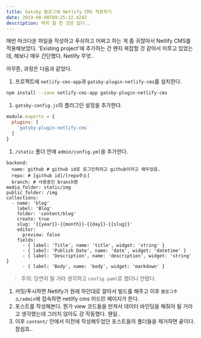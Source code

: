 ```yaml
---
title: Gatsby 블로그에 Netlify CMS 적용하기
date: 2019-08-08T09:25:22.424Z
description: 딱히 뭘 한 것은 없다..
---
```

매번 마크다운 파일을 작성하고 푸쉬하고 어쩌고 하는 게 좀 귀찮아서 Netlify CMS를 적용해보았다. 'Existing project'에 추가하는 건 왠지 복잡할 것 같아서 미루고 있었는데, 해보니 매우 간단했다. Netlify 무엇..

아무튼, 과정은 다음과 같았다.

1. 프로젝트에 `netlify-cms-app`과 `gatsby-plugin-netlify-cms`를 설치한다.
```sh
npm install --save netlify-cms-app gatsby-plugin-netlify-cms
```
1. `gatsby-config.js`의 플러그인 설정을 추가한다.
```js
module.exports = {
  plugins: [
    `gatsby-plugin-netlify-cms`
  ]
}
```
1. `/static` 폴더 안에 `admin/config.yml`을 추가한다. 
  ```
  backend:
    name: github # github id로 로그인하려고 github이라고 해두었음.
    repo: # [github id]/[repo주소]
    branch: # 사용중인 branch명
  media_folder: static/img
  public_folder: /img
  collections:
    - name: 'blog'
      label: 'Blog'
      folder: 'content/blog'
      create: true
      slug: '{{year}}-{{month}}-{{day}}-{{slug}}'
      editor:
        preview: false
      fields:
        - { label: 'Title', name: 'title', widget: 'string' }
        - { label: 'Publish Date', name: 'date', widget: 'datetime' }
        - { label: 'Description', name: 'description', widget: 'string' }
        - { label: 'Body', name: 'body', widget: 'markdown' }
  ```
  > 주의: 당연히 될 거라 생각하고 `config.yaml`로 했더니 안됐다.
1. 커밋/푸시하면 Netlify가 원래 하던대로 알아서 빌드를 해주고 이후 `블로그주소/admin`에 접속하면 netlify cms 어드민 페이지가 뜬다.
1. 포스트를 작성해본다. 뭔가 view 코드들을 만져서 데이터 바인딩을 해줘야 될 거라고 생각했는데 그러지 않아도 걍 작동했다. 웬일..
1. 이후 `content/` 안에서 이전에 작성해두었던 포스트들의 폴더들을 제거하면 끝이다. 참쉽죠..
